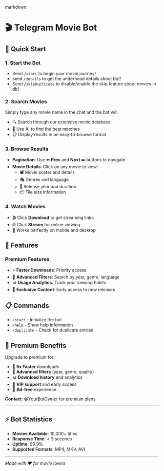 markdown
# 🎬 Telegram Movie Bot



## 🚀 Quick Start

### 1. **Start the Bot**
- Send `/start` to begin your movie journey!
- send `/details` to get the underhood details about bot!
- Send `/skipDuplicate` to disable/enable the skip feature about movies in db!

### 2. **Search Movies**
Simply type any movie name in the chat and the bot will:
- 🔍 Search through our extensive movie database
- 🤖 Use AI to find the best matches
- 📋 Display results in an easy-to-browse format

### 3. **Browse Results**
- **Pagination**: Use ⬅️ **Prev** and **Next** ➡️ buttons to navigate
- **Movie Details**: Click on any movie to view:
  - 📽️ Movie poster and details
  - 🎭 Genres and language
  - 📅 Release year and duration
  - 📦 File size information

### 4. **Watch Movies**
- 🎬 Click **Download** to get streaming links
- 🌐 Click **Stream** for online viewing
- 📱 Works perfectly on mobile and desktop

## 🎯 Features


### Premium Features
- ⚡ **Faster Downloads**: Priority access
- 🎯 **Advanced Filters**: Search by year, genre, language
- 📊 **Usage Analytics**: Track your viewing habits
- 🎪 **Exclusive Content**: Early access to new releases

## 📋 Commands

- `/start` - Initialize the bot
- `/help` - Show help information
- `/duplicate` - Check for duplicate entries

## 🎁 Premium Benefits

Upgrade to premium for:
- 🚀 **5x Faster** downloads
- 🎯 **Advanced filters** (year, genre, quality)
- 📊 **Download history** and analytics
- 🎪 **VIP support** and early access
- 💎 **Ad-free** experience

**Contact**: [@YourBotOwner](https://t.me/YourBotOwner) for premium plans

---

## ⚡ Bot Statistics
- **Movies Available**: 10,000+ titles
- **Response Time**: < 3 seconds
- **Uptime**: 99.9%
- **Supported Formats**: MP4, MKV, AVI

---

*Made with ❤️ for movie lovers*
